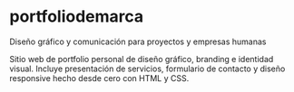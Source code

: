 # portfoliodemarca
Diseño gráfico y comunicación para proyectos y empresas humanas 

Sitio web de portfolio personal de diseño gráfico, branding e identidad visual.
Incluye presentación de servicios, formulario de contacto y diseño responsive hecho desde cero con HTML y CSS.
